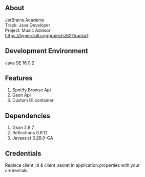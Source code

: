## About
JetBrains Academy  
Track: Java Developer  
Project: Music Advisor  
https://hyperskill.org/projects/62?track=1
## Development Environment
Java SE 16.0.2
## Features
1. Spotify Browse Api  
2. Gson Api  
3. Custom DI container
## Dependencies
1. Gson 2.8.7
2. Reflections 0.9.12
3. Javassist 3.28.0-GA
## Credentials
Replace client_id & client_secret in application.properties with your credentials
